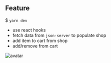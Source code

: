 ## Feature

\$ `yarn dev`

- use react hooks
- fetch data from `json-server` to populate shop
- add item to cart from shop
- add/remove from cart

![avatar](https://i.ibb.co/jVvf6Cv/image.png)
